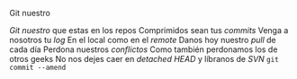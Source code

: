 Git nuestro
<p><em>Git nuestro</em> que estas en los repos</ br> 
Comprimidos sean tus <em>commits</em></ br> 
Venga a nosotros tu <em>log</em></ br> 
En el local como en el <em>remote</em></ br> 
Danos hoy nuestro <em>pull</em> de cada día</ br> 
Perdona nuestros <em>conflictos</em></ br> 
Como también perdonamos los de otros geeks</ br>
No nos dejes caer en <em>detached HEAD</em></ br> 
y líbranos de <em>SVN</em></ br> 
<code>git commit --amend</code></p>

